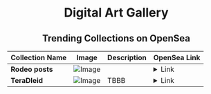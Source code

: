 <div align="center">

# Digital Art Gallery

## Trending Collections on OpenSea

| Collection Name                       | Image                                                                                     | Description                       | OpenSea Link                                                                                          |
|---------------------------------------|-------------------------------------------------------------------------------------------|-----------------------------------|--------------------------------------------------------------------------------------------------------|
| **Rodeo posts** | ![Image](https://i.seadn.io/s/raw/files/6ee0b69345a5771d022175b9adda21c8.png?w=500&auto=format?w=200&auto=format) |  | <details><summary>Link</summary>[Rodeo posts](https://opensea.io/collection/rodeo-posts-7307)</details> |
| **TeraDleid** | ![Image](https://i.seadn.io/s/raw/files/d89bfa9a05a7576275107ebb8d6a257c.jpg?w=500&auto=format?w=200&auto=format) | TBBB | <details><summary>Link</summary>[TeraDleid](https://opensea.io/collection/teradleid)</details> |

</div>